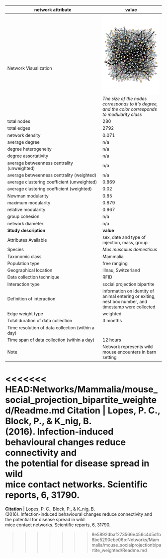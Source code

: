 network attribute|value
---|---
<img width=2500> Network Visualization | ![NetworkImage](/Networks/Network%20Visualizations/mouse_lopes.png) *The size of the nodes corresponds to it's degree, and the color corresponds to modularity class*
total nodes|280
total edges|2792
network density|0.071
average degree|n/a
degree heterogeneity|n/a
degree assortativity|n/a
average betweenness centrality (unweighted)|n/a
average betweenness centrality (weighted)|n/a
average clustering coefficient (unweighted)|0.869
average clustering coefficient (weighted)|0.02
Newman modularity|0.85
maximum modularity|0.879
relative modularity|0.967
group cohesion|n/a
network diameter|n/a
**Study description**|**value**
Attributes Available|sex, date and type of injection, mass, group
Species|*Mus musculus domesticus*
Taxonomic class|Mammalia
Population type|free ranging
Geographical location|Illnau, Switzerland
Data collection technique|RFID
Interaction type|social projection bipartite
Definition of interaction|information on identity of animal entering or exiting, nest box number, and timestamp were collected
Edge weight type|weighted
Total duration of data collection|3 months
Time resolution of data collection (within a day)|
Time span of data collection (within a day)|12 hours
Note|Network represents wild mouse encounters in barn setting
<<<<<<< HEAD:Networks/Mammalia/mouse_social_projection_bipartite_weighted/Readme.md
**Citation** | Lopes, P. C., Block, P., & K_nig, B. <br> (2016). Infection-induced behavioural changes reduce connectivity and <br> the potential for disease spread in wild <br> mice contact networks. Scientific reports, 6, 31790. <br>
=======
**Citation** | Lopes, P. C., Block, P., & K_nig, B. <br> (2016). Infection-induced behavioural changes reduce connectivity and <br> the potential for disease spread in wild <br> mice contact networks. Scientific reports, 6, 31790. <br>
>>>>>>> 8e5892dbaf273566e456c4d5d1b8be5290ebe06b:Networks/Mammalia/mouse_socialprojectionbipartite_weighted/Readme.md

